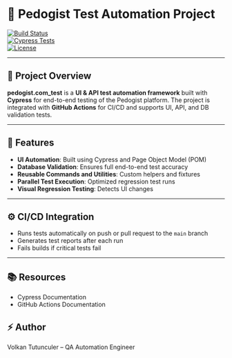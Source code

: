 # 🚀 Pedogist Test Automation Project

[![Build Status](https://img.shields.io/github/actions/workflow/status/VolkanTutunculer/pedogist.com_test/full_test_suite.yml?branch=main&style=flat-square)](https://github.com/VolkanTutunculer/pedogist.com_test/actions)  
[![Cypress Tests](https://img.shields.io/badge/Cypress-Tested-green?style=flat-square)](https://www.cypress.io/)  
[![License](https://img.shields.io/github/license/VolkanTutunculer/pedogist.com_test?style=flat-square)](LICENSE)

---

## 📌 Project Overview
**pedogist.com_test** is a **UI & API test automation framework** built with **Cypress** for end-to-end testing of the Pedogist platform. The project is integrated with **GitHub Actions** for CI/CD and supports UI, API, and DB validation tests.

---

## 🧪 Features
- **UI Automation**: Built using Cypress and Page Object Model (POM)  
- **Database Validation**: Ensures full end-to-end test accuracy  
- **Reusable Commands and Utilities**: Custom helpers and fixtures  
- **Parallel Test Execution**: Optimized regression test runs  
- **Visual Regression Testing**: Detects UI changes  

---

## ⚙️ CI/CD Integration
- Runs tests automatically on push or pull request to the `main` branch  
- Generates test reports after each run  
- Fails builds if critical tests fail  

---

## 📚 Resources
- Cypress Documentation
- GitHub Actions Documentation

## ⚡ Author
Volkan Tutunculer – QA Automation Engineer
